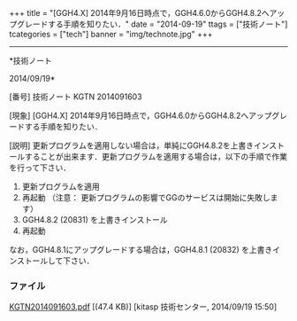 ﻿+++
title = "[GGH4.X] 2014年9月16日時点で，GGH4.6.0からGGH4.8.2へアップグレードする手順を知りたい．"
date = "2014-09-19"
ttags = ["技術ノート"]
tcategories = ["tech"]
banner = "img/technote.jpg"
+++

-----------------------------------------------------------------------------------------------------------------------------

*技術ノート

2014/09/19*


[番号]
技術ノート KGTN 2014091603

[現象]
[GGH4.X]
2014年9月16日時点で，GGH4.6.0からGGH4.8.2へアップグレードする手順を知りたい．

[説明]
更新プログラムを適用しない場合は，単純にGGH4.8.2を上書きインストールすることが出来ます．更新プログラムを適用する場合は，以下の手順で作業を行って下さい．

1) 更新プログラムを適用
2) 再起動 （注意：
更新プログラムの影響でGGのサービスは開始に失敗します）
3) GGH4.8.2 (20831) を上書きインストール
4) 再起動

なお，GGH4.8.1にアップグレードする場合は，GGH4.8.1 (20832)
を上書きインストールして下さい．


### ファイル

 
 


[KGTN2014091603.pdf](http://techreport.kitasp.net/attachments/download/1732/KGTN2014091603.pdf)
 [(47.4 KB)] [kitasp 技術センター, 2014/09/19
15:50]


 


 

